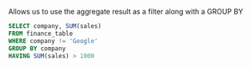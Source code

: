 
Allows us to use the aggregate result as a filter along with a GROUP BY

```sql
SELECT company, SUM(sales)
FROM finance_table
WHERE company != 'Google'
GROUP BY company 
HAVING SUM(sales) > 1000
```

